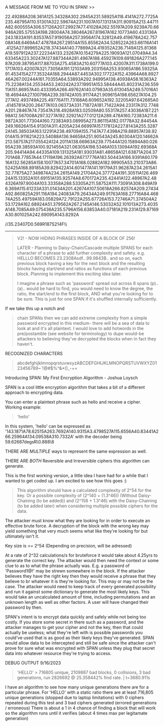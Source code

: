 A MESSAGE FROM ME TO YOU IN SPAN! >>

22.49288A208.361A125.34328A302.2945A231.58925A118.4141A272.7725A235.48795A110.51301A322.59674A231.1007A107.13131A311.90915A213.44711A82.600555A306.57126A207.29927A77.41028A262.55197A209.9239A70.66946A285.57553A198.28004A74.38046A267.81967A162.10773A60.433136A243.1833A191.83537A57.919056A257.3956A174.32812A49.419678A242.75708A148.6469A47.47878A267.29514A155.85562A34.528522A263.66116A141.4125A27.899652A218.37434A140.77869A24.419352A236.7149A125.81368A19.597912A237.22234A133.23267A10.154279A225.19093A121.07049A4.3463345A223.30247A127.887344A281.4967A188.45927A109.691826A277.14587A209.38795A117.88703A275.4583A210.60777A103.42007A311.1738A199.01717A103.42007A321.73056A191.12103A99.203156A253.93065A186.59325A91.453415A277.35324A188.2944A87.4453A302.17722A152.43964A68.892746A267.00244A161.70355A64.53893A292.94995A138.40938A58.16363A275.2238A134.25534A53.240242A237.19951A153.58444A45.80231A236.55911A151.86957A40.433395A266.49762A140.07983A35.613045A249.57016A118.46944A27.100796A239.39742A105.91174A21.909615A198.65627A104.25277A12.493749A225.49776A111.73168A6.609652A192.32205A97.642685A0.4145781A200.26477A103.06373A331.71872A181.71422A94.23317A312.7748A201.28467A74.73547A318.4928A183.02509A80.55317A257.43036A187.22198A12.567008A297.3277A192.32921A277.01212A289.478A160.72383A211.69872A301.77304A160.72383A93.08995A273.86115A182.01778A32.84454A249.16626A154.91301A311.4205A234.66997A157.17812A227.8143A255.32872A145.38503A163.12291A238.49709A155.7147A77.4398A219.88957A138.92014A15.911621A223.54088A136.94658A251.90543A245.80304A120.14662A213.58757A217.05542A124.2011A138.66963A239.77544A120.15894A80.02695A239.38593A100.921455A321.06305A198.5346A103.13094A192.69368A205.94414A94.44335A109.131325A181.93031A81.48658A121.63871A204.37701A68.77857A44.17119A196.26392A67.17776A183.50443A166.9391A60.17916A132.56285A158.10077A57.34701A168.02882A182.99905A53.210373A86.52425A168.89185A39.829422A14.601477A141.19179A31.96287A234.2615A132.77875A27.349874A234.2615A149.21704A24.377724A191.30511A126.46924A15.13352A101.69151A135.92574A8.670172A235.42441A122.48967A2.484326A197.9004A103.33358A288.53305A211.58752A111.73091A308.849A196.369A115.61233A331.01434A201.42674A107.50618A266.82574A209.27434A92.860825A291.116A194.24083A79.26434A249.91763A168.27716A84.46874A255.49759A183.05829A72.79122A255.67726A153.72746A71.374504A253.1729A162.68924A51.379562A267.2145A146.53032A52.101013A273.4035A148.7085A49.075436A235.5796A156.63853A40.07181A219.231A129.87169A30.801025A242.69095A143.8292A

//35.23407D0.569R187S214F\\\\

----------------------------------------------------------------------------------------------------------------------------------------------------------------------------------

> V2! - NOW HIDING PHRASES INSIDE OF A BLOCK OF 256!
>
> LATER - Planning to Daisy-Chain/Cascade multiple SPANS for each character of a phrase to add further complexity and safety. e.g. HELLLO BECOMES 23.2308Asdf...99.9843B.. and so on, each previous block having a key for the next block and the resulting blocks having start/end and ratios as functions of
> each previous block. Planning to implement this exciting idea later.
>
> I imagine a phrase such as 'password' spread out across 8 spans (p)..(a).. would be hard to find, you would need to know the degree, the ratio, the start/end to the first block, AND what you're looking for to be sure. This is just for one SPAN if it's shuffled internally sufficiently.

If we take this up a notch and
> chain SPANs then we can add extreme complexity from a simple password encrypted in this medium- there will be a sea of data to look at and it's all plaintext. I would love to add hotwords in the pre/postamble (see website for terminology) to dupe would-be attackers to believing they've decrypted the blocks
> when in fact they haven't.


RECOGNIZED CHARACTERS
> abcdefghijklmnopqrstuvwxyzABCDEFGHIJKLMNOPQRSTUVWXYZ0123456789~`!@#$%^&*()_-+=



Introducing SPAN: My First Encryption Algorithm - Joshua Loysch

SPAN is a cool little encryption algorithm that takes a bit of a different approach to encrypting data. 

You can enter a plaintext phrase such as hello and receive a cipher. Working example:

> 'hello'

In this system, 'hello' can be expressed as '143.1871A78.62515A263.7692A140.9315A3.4798527A115.6556A40.83441A266.25964A134.09538A310.7332A' with the decoder being 59.62687degsR\\0.888\\8

THERE ARE *MULTIPLE* ways to represent the same expression as well.

THERE ARE *BOTH* Reversible and Irreversible ciphers this algorithm can generate.

This is the first working version, a little idea I have had for a while that I wanted to get coded up. I am excited to see how this goes :)

> This algorithm should have a calculated complexity of 2^54 for the key. Or a possible complexity of (2^140 + (1.3^46)) (Without Daisy-Chaining (to be added)) and (2^158 + 1.3^46) with the Daisy-Chaining (to be added later) when considering multiple possible ciphers for the data.

The attacker must know what they are looking for in order to execute an effective brute force. A decryption of the block with the wrong key may yield something that very much seems what like they're looking for but ultimately isn't it.

Key size is >= 2^54 (Depending on precision, will be adressed)

At a rate of 2^32 calculations/s for bruteforce it would take about 4.25yrs to generate the correct key. The attacker would then need the context or some clue to as to what the phrase actually was. E.g. a password of 'Password1@!' may be strewn somewhere in the block. If the attacker believes they have the right key
then they would receive a phrase that they believe to br whatever it is they're looking for. This may or may not be the case. The attacker would need to keep track of every generated possibility and run it against some dictionary to generate the most likely keys. This would take an uncalculated amount of time, including permutations and an unknown length as well as other factors. A user will have changed their password by then.

SPAN's intent is to encrypt data quickly and safely while not being too costly. If you store some secret in there such as a password, and the attacker manages to get your cipher and not the key, then that could actually be useless; what they're left with is possible passwords you could've used that is as good as their likely keys they've generated. SPAN would allow data to be intercepted and still be safe since the attacker can't prove for sure what was encrypted with SPAN unless they plug that secret data into whatever resource they're trying to access.

DEBUG OUTPUT 9/16/2023

> 'HELLO' > 716805 unique, 2109887 bad blocks, 0 collisions, 3 bad generations, run 2826692 @ 25.358442% find rate. | t=3680.911s

I have an algorithm to see how many unique generations there are for a particular phrase. For 'HELLO' with a static ratio there are at least 716,805 unique generations (stopped due to laptop limitations) with 0 ciphers repeated during this test and 3 bad ciphers generated (errored generations / erroneous)
There is about a 1 in 4 chance of finding a block that will work so the algorithm runs until it verifies (about 4 times max per legitamate generation)
